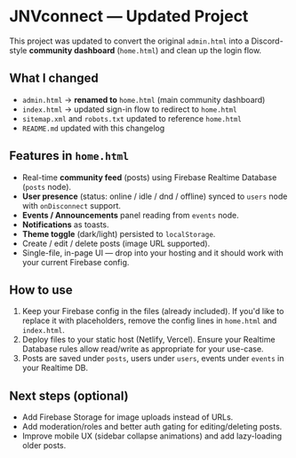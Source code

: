 # JNVconnect — Updated Project

This project was updated to convert the original `admin.html` into a Discord-style **community dashboard** (`home.html`) and clean up the login flow.

## What I changed
- `admin.html` -> **renamed to** `home.html` (main community dashboard)
- `index.html` -> updated sign-in flow to redirect to `home.html`
- `sitemap.xml` and `robots.txt` updated to reference `home.html`
- `README.md` updated with this changelog

## Features in `home.html`
- Real-time **community feed** (posts) using Firebase Realtime Database (`posts` node).
- **User presence** (status: online / idle / dnd / offline) synced to `users` node with `onDisconnect` support.
- **Events / Announcements** panel reading from `events` node.
- **Notifications** as toasts.
- **Theme toggle** (dark/light) persisted to `localStorage`.
- Create / edit / delete posts (image URL supported).
- Single-file, in-page UI — drop into your hosting and it should work with your current Firebase config.

## How to use
1. Keep your Firebase config in the files (already included). If you'd like to replace it with placeholders, remove the config lines in `home.html` and `index.html`.
2. Deploy files to your static host (Netlify, Vercel). Ensure your Realtime Database rules allow read/write as appropriate for your use-case.
3. Posts are saved under `posts`, users under `users`, events under `events` in your Realtime DB.

## Next steps (optional)
- Add Firebase Storage for image uploads instead of URLs.
- Add moderation/roles and better auth gating for editing/deleting posts.
- Improve mobile UX (sidebar collapse animations) and add lazy-loading older posts.

